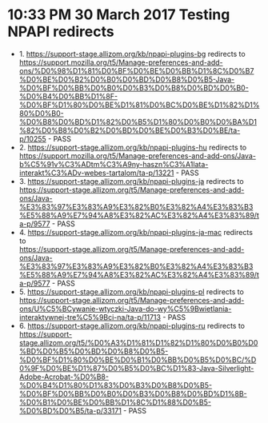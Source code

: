 # 10:33 PM 30 March 2017 Testing NPAPI redirects
* 1\. https://support-stage.allizom.org/kb/npapi-plugins-bg redirects to\
https://support.mozilla.org/t5/Manage-preferences-and-add-ons/%D0%98%D1%81%D0%BF%D0%BE%D0%BB%D1%8C%D0%B7%D0%BE%D0%B2%D0%B0%D0%BD%D0%B8%D0%B5-Java-%D0%BF%D0%BB%D0%B0%D0%B3%D0%B8%D0%BD%D0%B0-%D0%B4%D0%BB%D1%8F-%D0%BF%D1%80%D0%BE%D1%81%D0%BC%D0%BE%D1%82%D1%80%D0%B0-%D0%B8%D0%BD%D1%82%D0%B5%D1%80%D0%B0%D0%BA%D1%82%D0%B8%D0%B2%D0%BD%D0%BE%D0%B3%D0%BE/ta-p/10255 - PASS
* 2\. https://support-stage.allizom.org/kb/npapi-plugins-hu redirects to\
https://support.mozilla.org/t5/Manage-preferences-and-add-ons/Java-b%C5%91v%C3%ADtm%C3%A9ny-haszn%C3%A1lata-interakt%C3%ADv-webes-tartalom/ta-p/13221 - PASS
* 3\. https://support-stage.allizom.org/kb/npapi-plugins-ja redirects to\
https://support-stage.allizom.org/t5/Manage-preferences-and-add-ons/Java-%E3%83%97%E3%83%A9%E3%82%B0%E3%82%A4%E3%83%B3%E5%88%A9%E7%94%A8%E3%82%AC%E3%82%A4%E3%83%89/ta-p/9577 - PASS
* 4\. https://support-stage.allizom.org/kb/npapi-plugins-ja-mac redirects to\
https://support-stage.allizom.org/t5/Manage-preferences-and-add-ons/Java-%E3%83%97%E3%83%A9%E3%82%B0%E3%82%A4%E3%83%B3%E5%88%A9%E7%94%A8%E3%82%AC%E3%82%A4%E3%83%89/ta-p/9577 - PASS
* 5\. https://support-stage.allizom.org/kb/npapi-plugins-pl redirects to\
https://support-stage.allizom.org/t5/Manage-preferences-and-add-ons/U%C5%BCywanie-wtyczki-Java-do-wy%C5%9Bwietlania-interaktywnej-tre%C5%9Bci-na/ta-p/11713 - PASS
* 6\. https://support-stage.allizom.org/kb/npapi-plugins-ru redirects to\
https://support-stage.allizom.org/t5/%D0%A3%D1%81%D1%82%D1%80%D0%B0%D0%BD%D0%B5%D0%BD%D0%B8%D0%B5-%D0%BF%D1%80%D0%BE%D0%B1%D0%BB%D0%B5%D0%BC/%D0%9F%D0%BE%D1%87%D0%B5%D0%BC%D1%83-Java-Silverlight-Adobe-Acrobat-%D0%B8-%D0%B4%D1%80%D1%83%D0%B3%D0%B8%D0%B5-%D0%BF%D0%BB%D0%B0%D0%B3%D0%B8%D0%BD%D1%8B-%D0%B1%D0%BE%D0%BB%D1%8C%D1%88%D0%B5-%D0%BD%D0%B5/ta-p/33171 - PASS
